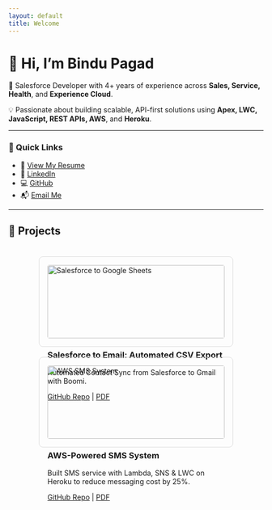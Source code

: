 ```yaml
---
layout: default
title: Welcome
---
```


<!-- Personal Info -->
# 👋 Hi, I’m Bindu Pagad

🎯 Salesforce Developer with 4+ years of experience across **Sales, Service, Health**, and **Experience Cloud**.

💡 Passionate about building scalable, API-first solutions using **Apex, LWC, JavaScript, REST APIs, AWS**, and **Heroku**.

---

### 🔗 Quick Links
- 📄 [View My Resume](BinduPagad.pdf)
- 🔗 [LinkedIn](https://www.linkedin.com/in/bindu-pagad)
- 💻 [GitHub](https://github.com/MissPagad)
- 📬 [Email Me](mailto:bindupagad181997@gmail.com)

---

## 🚀 Projects

<div style="display: flex; flex-wrap: wrap; gap: 20px; justify-content: center; padding: 20px 0;">

  <!-- Project 1 -->
  <div style="flex: 0 1 350px; border: 1px solid #ddd; border-radius: 8px; padding: 16px;">
    <img src="salesforce-google-sheets.png" alt="Salesforce to Google Sheets" style="width: 100%; border-radius: 4px;">
    <h3>Salesforce to Email: Automated CSV Export</h3>
    <p>Automated Contact Sync from Salesforce to Gmail with Boomi.</p>
    <a href="https://github.com/MissPagad/salesforce-google-sheets" target="_blank">GitHub Repo</a> |
    <a href="SalesforceBoomi.pdf" target="_blank">PDF</a>
  </div>

  <!-- Project 2 -->
  <div style="flex: 0 1 350px; border: 1px solid #ddd; border-radius: 8px; padding: 16px;">
    <img src="heroku-sms-system.png" alt="AWS SMS System" style="width: 100%; border-radius: 4px;">
    <h3>AWS-Powered SMS System</h3>
    <p>Built SMS service with Lambda, SNS & LWC on Heroku to reduce messaging cost by 25%.</p>
    <a href="https://github.com/MissPagad/aws-sms-system" target="_blank">GitHub Repo</a> |
    <a href="AWSSMSSystem.pdf" target="_blank">PDF</a>
  </div>

</div>
